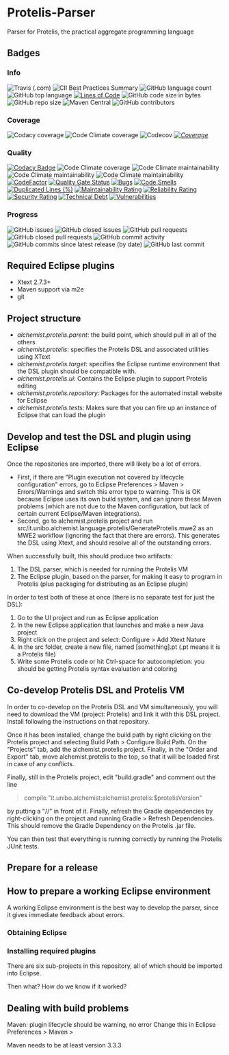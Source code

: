 # Protelis-Parser
Parser for Protelis, the practical aggregate programming language

## Badges

### Info
![Travis (.com)](https://img.shields.io/travis/com/Protelis/Protelis-parser)
![CII Best Practices Summary](https://img.shields.io/cii/summary/3810)
![GitHub language count](https://img.shields.io/github/languages/count/Protelis/Protelis-parser)
![GitHub top language](https://img.shields.io/github/languages/top/Protelis/Protelis-parser)
[![Lines of Code](https://sonarcloud.io/api/project_badges/measure?project=Protelis_Protelis-Parser&metric=ncloc)](https://sonarcloud.io/dashboard?id=Protelis_Protelis-Parser)
![GitHub code size in bytes](https://img.shields.io/github/languages/code-size/Protelis/Protelis-parser)
![GitHub repo size](https://img.shields.io/github/repo-size/Protelis/Protelis-parser)
![Maven Central](https://img.shields.io/maven-central/v/org.protelis/protelis.parser)
![GitHub contributors](https://img.shields.io/github/contributors/Protelis/Protelis-parser)

### Coverage
![Codacy coverage](https://img.shields.io/codacy/coverage/b27fc7ed29a944e1a17b148e58435d86)
![Code Climate coverage](https://img.shields.io/codeclimate/coverage/Protelis/Protelis-parser)
![Codecov](https://img.shields.io/codecov/c/github/Protelis/Protelis-parser)
*[![Coverage](https://sonarcloud.io/api/project_badges/measure?project=Protelis_Protelis-Parser&metric=coverage)](https://sonarcloud.io/dashboard?id=Protelis_Protelis-Parser)*

### Quality
[![Codacy Badge](https://api.codacy.com/project/badge/Grade/b27fc7ed29a944e1a17b148e58435d86)](https://www.codacy.com/manual/danilo-pianini/Protelis-Parser?utm_source=github.com&amp;utm_medium=referral&amp;utm_content=Protelis/Protelis-Parser&amp;utm_campaign=Badge_Grade)
![Code Climate coverage](https://img.shields.io/codeclimate/coverage/Protelis/Protelis-parser)
![Code Climate maintainability](https://img.shields.io/codeclimate/maintainability-percentage/Protelis/Protelis-parser)
![Code Climate maintainability](https://img.shields.io/codeclimate/issues/Protelis/Protelis-parser)
![Code Climate maintainability](https://img.shields.io/codeclimate/tech-debt/Protelis/Protelis-parser)
[![CodeFactor](https://www.codefactor.io/repository/github/Protelis/Protelis-parser/badge)](https://www.codefactor.io/repository/github/Protelis/Protelis-parser)
[![Quality Gate Status](https://sonarcloud.io/api/project_badges/measure?project=Protelis_Protelis-Parser&metric=alert_status)](https://sonarcloud.io/dashboard?id=Protelis_Protelis-Parser)
[![Bugs](https://sonarcloud.io/api/project_badges/measure?project=Protelis_Protelis-Parser&metric=bugs)](https://sonarcloud.io/dashboard?id=Protelis_Protelis-Parser)
[![Code Smells](https://sonarcloud.io/api/project_badges/measure?project=Protelis_Protelis-Parser&metric=code_smells)](https://sonarcloud.io/dashboard?id=Protelis_Protelis-Parser)
[![Duplicated Lines (%)](https://sonarcloud.io/api/project_badges/measure?project=Protelis_Protelis-Parser&metric=duplicated_lines_density)](https://sonarcloud.io/dashboard?id=Protelis_Protelis-Parser)
[![Maintainability Rating](https://sonarcloud.io/api/project_badges/measure?project=Protelis_Protelis-Parser&metric=sqale_rating)](https://sonarcloud.io/dashboard?id=Protelis_Protelis-Parser)
[![Reliability Rating](https://sonarcloud.io/api/project_badges/measure?project=Protelis_Protelis-Parser&metric=reliability_rating)](https://sonarcloud.io/dashboard?id=Protelis_Protelis-Parser)
[![Security Rating](https://sonarcloud.io/api/project_badges/measure?project=Protelis_Protelis-Parser&metric=security_rating)](https://sonarcloud.io/dashboard?id=Protelis_Protelis-Parser)
[![Technical Debt](https://sonarcloud.io/api/project_badges/measure?project=Protelis_Protelis-Parser&metric=sqale_index)](https://sonarcloud.io/dashboard?id=Protelis_Protelis-Parser)
[![Vulnerabilities](https://sonarcloud.io/api/project_badges/measure?project=Protelis_Protelis-Parser&metric=vulnerabilities)](https://sonarcloud.io/dashboard?id=Protelis_Protelis-Parser)

### Progress
![GitHub issues](https://img.shields.io/github/issues/Protelis/Protelis-parser)
![GitHub closed issues](https://img.shields.io/github/issues-closed/Protelis/Protelis-parser)
![GitHub pull requests](https://img.shields.io/github/issues-pr/Protelis/Protelis-parser)
![GitHub closed pull requests](https://img.shields.io/github/issues-pr-closed/Protelis/Protelis-parser)
![GitHub commit activity](https://img.shields.io/github/commit-activity/y/Protelis/Protelis-parser)
![GitHub commits since latest release (by date)](https://img.shields.io/github/commits-since/Protelis/Protelis-parser/latest/develop)
![GitHub last commit](https://img.shields.io/github/last-commit/Protelis/Protelis-parser)

## Required Eclipse plugins

* Xtext 2.7.3+
* Maven support via m2e
* git

## Project structure

* *alchemist.protelis.parent*:
  the build point, which should pull in all of the others
* *alchemist.protelis*:
  specifies the Protelis DSL and associated utilities using XText
* *alchemist.protelis.target*:
  specifies the Eclipse runtime environment that the DSL plugin should
  be compatible with.
* *alchemist.protelis.ui*:
  Contains the Eclipse plugin to support Protelis editing
* *alchemist.protelis.repository*:
  Packages for the automated install website for Eclipse
* *alchemist.protelis.tests*:
  Makes sure that you can fire up an instance of Eclipse that can
  load the plugin

## Develop and test the DSL and plugin using Eclipse

Once the repositories are imported, there will likely be a lot of errors.

* First, if there are "Plugin execution not covered by lifecycle configuration" errors, go to Eclipse Preferences > Maven > Errors/Warnings and switch this error type to warning.  This is OK because Eclipse uses its own build system, and can ignore these Maven problems (which are not due to the Maven configuration, but lack of certain current Eclipse/Maven integrations).
* Second, go to alchemist.protelis project and run src/it.unibo.alchemist.language.protelis/GenerateProtelis.mwe2 as an MWE2 workflow (ignoring the fact that there are errors).  This generates the DSL using Xtext, and should resolve all of the outstanding errors.

When successfully built, this should produce two artifacts:

1. The DSL parser, which is needed for running the Protelis VM
2. The Eclipse plugin, based on the parser, for making it easy to program in Protelis (plus packaging for distributing as an Eclipse plugin)

In order to test both of these at once (there is no separate test for just the DSL):

1. Go to the UI project and run as Eclipse application
2. In the new Eclipse application that launches and make a new Java project
3. Right click on the project and select: Configure > Add Xtext Nature
4. In the src folder, create a new file, named [something].pt (.pt means it is a Protelis file)
5. Write some Protelis code or hit Ctrl-space for autocompletion: you should be getting Protelis syntax evaluation and coloring

## Co-develop Protelis DSL and Protelis VM

In order to co-develop on the Protelis DSL and VM simultaneously, you will need to download the VM (project: Protelis) and link it with this DSL project.  Install following the instructions on that repository.

Once it has been installed, change the build path by right clicking on the Protelis project and selecting Build Path > Configure Build Path.  On the "Projects" tab, add the alchemist.protelis project.  Finally, in the "Order and Export" tab, move alchemist.protelis to the top, so that it will be loaded first in case of any conflicts.

Finally, still in the Protelis project, edit "build.gradle" and comment out the line
> compile "it.unibo.alchemist:alchemist.protelis:$protelisVersion"

by putting a "//" in front of it.  Finally, refresh the Gradle dependencies by right-clicking on the project and running Gradle > Refresh Dependencies.  This should remove the Gradle Dependency on the Protelis .jar file.

You can then test that everything is running correctly by running the Protelis JUnit tests.

## Prepare for a release

## How to prepare a working Eclipse environment

A working Eclipse environment is the best way to develop the parser, since it gives immediate feedback about errors.

### Obtaining Eclipse

### Installing required plugins

There are six sub-projects in this repository, all of which should be
imported into Eclipse.

Then what?
How do we know if it worked?

## Dealing with build problems
Maven: plugin lifecycle should be warning, no error
  Change this in Eclipse Preferences > Maven >

Maven needs to be at least version 3.3.3
